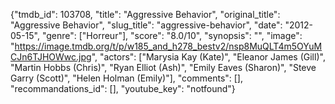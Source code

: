 {"tmdb_id": 103708, "title": "Aggressive Behavior", "original_title": "Aggressive Behavior", "slug_title": "aggressive-behavior", "date": "2012-05-15", "genre": ["Horreur"], "score": "8.0/10", "synopsis": "", "image": "https://image.tmdb.org/t/p/w185_and_h278_bestv2/nsp8MuQLT4m5OYuMCJn6TJHOWwc.jpg", "actors": ["Marysia Kay (Kate)", "Eleanor James (Gill)", "Martin Hobbs (Chris)", "Ryan Elliot (Ash)", "Emily Eaves (Sharon)", "Steve Garry (Scott)", "Helen Holman (Emily)"], "comments": [], "recommandations_id": [], "youtube_key": "notfound"}